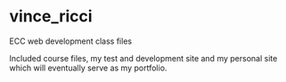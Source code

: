 # vince_ricci
ECC web development class files

Included course files, my test and development site and my personal site which will eventually serve as my portfolio.
